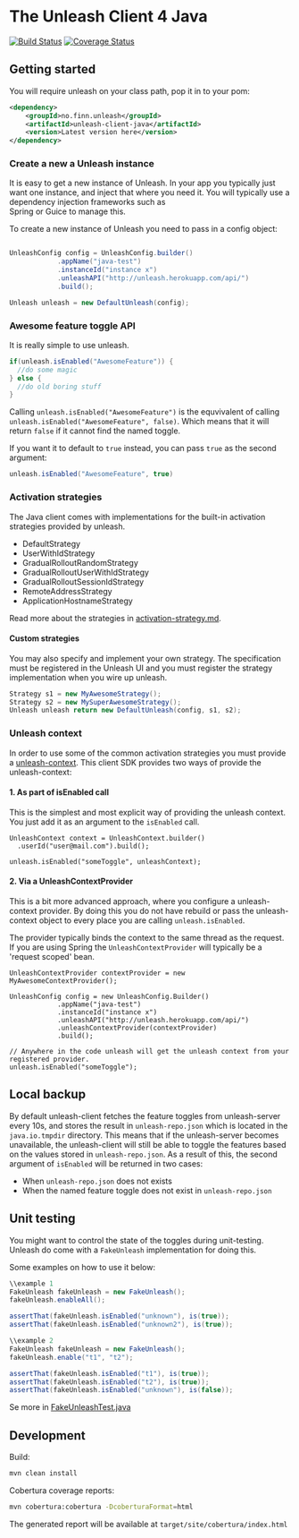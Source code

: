 # The Unleash Client 4 Java

[![Build Status](https://travis-ci.org/Unleash/unleash-client-java.svg?branch=master)](https://travis-ci.org/Unleash/unleash-client-java)
[![Coverage Status](https://coveralls.io/repos/github/Unleash/unleash-client-java/badge.svg?branch=master)](https://coveralls.io/github/Unleash/unleash-client-java?branch=master)

## Getting started
You will require unleash on your class path, pop it in to your pom:

```xml
<dependency>
    <groupId>no.finn.unleash</groupId>
    <artifactId>unleash-client-java</artifactId>
    <version>Latest version here</version>
</dependency>
```


### Create a new a Unleash instance

It is easy to get a new instance of Unleash. In your app you typically just want one instance, 
and inject that where you need it. You will typically use a dependency injection frameworks such as  
Spring or Guice to manage this. 

To create a new instance of Unleash you need to pass in a config object:
```java

UnleashConfig config = UnleashConfig.builder()
            .appName("java-test")
            .instanceId("instance x")
            .unleashAPI("http://unleash.herokuapp.com/api/")
            .build();

Unleash unleash = new DefaultUnleash(config);
```

### Awesome feature toggle API

It is really simple to use unleash.

```java
if(unleash.isEnabled("AwesomeFeature")) {
  //do some magic
} else {
  //do old boring stuff
}
```

Calling `unleash.isEnabled("AwesomeFeature")` is the equvivalent of calling `unleash.isEnabled("AwesomeFeature", false)`. 
Which means that it will return `false` if it cannot find the named toggle. 

If you want it to default to `true` instead, you can pass `true` as the second argument:

```java
unleash.isEnabled("AwesomeFeature", true)
```

### Activation strategies

The Java client comes with implementations for the built-in activation strategies 
provided by unleash. 

- DefaultStrategy
- UserWithIdStrategy
- GradualRolloutRandomStrategy
- GradualRolloutUserWithIdStrategy
- GradualRolloutSessionIdStrategy
- RemoteAddressStrategy
- ApplicationHostnameStrategy

Read more about the strategies in [activation-strategy.md](https://github.com/Unleash/unleash/blob/master/docs/activation-strategies.md).

#### Custom strategies
You may also specify and implement your own strategy. The specification must be registered in the Unleash UI and 
you must register the strategy implementation when you wire up unleash. 

```java
Strategy s1 = new MyAwesomeStrategy();
Strategy s2 = new MySuperAwesomeStrategy();
Unleash unleash return new DefaultUnleash(config, s1, s2);

```

### Unleash context

In order to use some of the common activation strategies you must provide a [unleash-context](https://github.com/Unleash/unleash/blob/master/docs/unleash-context.md).
This client SDK provides two ways of provide the unleash-context:

#### 1. As part of isEnabled call
This is the simplest and most explicit way of providing the unleash context. 
You just add it as an argument to the `isEnabled` call. 


```
UnleashContext context = UnleashContext.builder()
  .userId("user@mail.com").build();

unleash.isEnabled("someToggle", unleashContext);
``` 


#### 2. Via a UnleashContextProvider
This is a bit more advanced approach, where you configure a unleash-context provider. 
By doing this you do not have rebuild or pass the unleash-context object to every 
place you are calling `unleash.isEnabled`. 

The provider typically binds the context to the same thread as the request. 
If you are using Spring the `UnleashContextProvider` will typically be a 
'request scoped' bean. 


```
UnleashContextProvider contextProvider = new MyAwesomeContextProvider();

UnleashConfig config = new UnleashConfig.Builder()
            .appName("java-test")
            .instanceId("instance x")
            .unleashAPI("http://unleash.herokuapp.com/api/")
            .unleashContextProvider(contextProvider)
            .build();

// Anywhere in the code unleash will get the unleash context from your registered provider. 
unleash.isEnabled("someToggle");
``` 

## Local backup
By default unleash-client fetches the feature toggles from unleash-server every 10s, and stores the 
result in `unleash-repo.json` which is located in the `java.io.tmpdir` directory. This means that if 
the unleash-server becomes unavailable, the unleash-client will still be able to toggle the features 
based on the values stored in `unleash-repo.json`. As a result of this, the second argument of 
`isEnabled` will be returned in two cases:

* When `unleash-repo.json` does not exists
* When the named feature toggle does not exist in `unleash-repo.json`


## Unit testing
You might want to control the state of the toggles during unit-testing.
Unleash do come with a ```FakeUnleash``` implementation for doing this. 

Some examples on how to use it below:


```java
\\example 1
FakeUnleash fakeUnleash = new FakeUnleash();
fakeUnleash.enableAll();

assertThat(fakeUnleash.isEnabled("unknown"), is(true));
assertThat(fakeUnleash.isEnabled("unknown2"), is(true));

\\example 2
FakeUnleash fakeUnleash = new FakeUnleash();
fakeUnleash.enable("t1", "t2");

assertThat(fakeUnleash.isEnabled("t1"), is(true));
assertThat(fakeUnleash.isEnabled("t2"), is(true));
assertThat(fakeUnleash.isEnabled("unknown"), is(false));
```

Se more in [FakeUnleashTest.java](https://github.com/Unleash/unleash-client-java/blob/master/src/test/java/no/finn/unleash/FakeUnleashTest.java)

## Development

Build:
```bash
mvn clean install
```

Cobertura coverage reports:
```bash
mvn cobertura:cobertura -DcoberturaFormat=html
```
The generated report will be available at ```target/site/cobertura/index.html```
